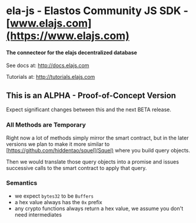 
# ela-js - Elastos Community JS SDK - [www.elajs.com](https://www.elajs.com)

#### The connecteor for the elajs decentralized database

See docs at: http://docs.elajs.com

Tutorials at: http://tutorials.elajs.com

## This is an ALPHA - Proof-of-Concept Version

Expect significant changes between this and the next BETA release.

### All Methods are Temporary

Right now a lot of methods simply mirror the smart contract, but in the later versions we plan to 
make it more similar to [https://github.com/hiddentao/squel](Squel) where you build query objects.

Then we would translate those query objects into a promise and issues successive calls to the smart
contract to apply that query. 

### Semantics

- we expect `bytes32` to be `Buffers`
- a hex value always has the `0x` prefix
- any crypto functions always return a hex value, we assume you don't need intermediates  
